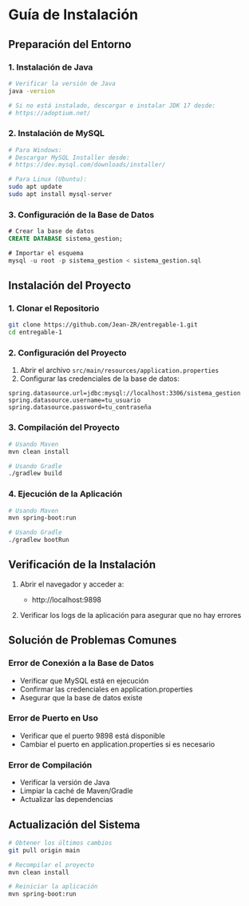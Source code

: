 # Guía de Instalación

## Preparación del Entorno

### 1. Instalación de Java
```bash
# Verificar la versión de Java
java -version

# Si no está instalado, descargar e instalar JDK 17 desde:
# https://adoptium.net/
```

### 2. Instalación de MySQL
```bash
# Para Windows:
# Descargar MySQL Installer desde:
# https://dev.mysql.com/downloads/installer/

# Para Linux (Ubuntu):
sudo apt update
sudo apt install mysql-server
```

### 3. Configuración de la Base de Datos
```sql
# Crear la base de datos
CREATE DATABASE sistema_gestion;

# Importar el esquema
mysql -u root -p sistema_gestion < sistema_gestion.sql
```

## Instalación del Proyecto

### 1. Clonar el Repositorio
```bash
git clone https://github.com/Jean-ZR/entregable-1.git
cd entregable-1
```

### 2. Configuración del Proyecto
1. Abrir el archivo `src/main/resources/application.properties`
2. Configurar las credenciales de la base de datos:
```properties
spring.datasource.url=jdbc:mysql://localhost:3306/sistema_gestion
spring.datasource.username=tu_usuario
spring.datasource.password=tu_contraseña
```

### 3. Compilación del Proyecto
```bash
# Usando Maven
mvn clean install

# Usando Gradle
./gradlew build
```

### 4. Ejecución de la Aplicación
```bash
# Usando Maven
mvn spring-boot:run

# Usando Gradle
./gradlew bootRun
```

## Verificación de la Instalación

1. Abrir el navegador y acceder a:
   - http://localhost:9898

2. Verificar los logs de la aplicación para asegurar que no hay errores

## Solución de Problemas Comunes

### Error de Conexión a la Base de Datos
- Verificar que MySQL está en ejecución
- Confirmar las credenciales en application.properties
- Asegurar que la base de datos existe

### Error de Puerto en Uso
- Verificar que el puerto 9898 está disponible
- Cambiar el puerto en application.properties si es necesario

### Error de Compilación
- Verificar la versión de Java
- Limpiar la caché de Maven/Gradle
- Actualizar las dependencias

## Actualización del Sistema

```bash
# Obtener los últimos cambios
git pull origin main

# Recompilar el proyecto
mvn clean install

# Reiniciar la aplicación
mvn spring-boot:run
``` 
